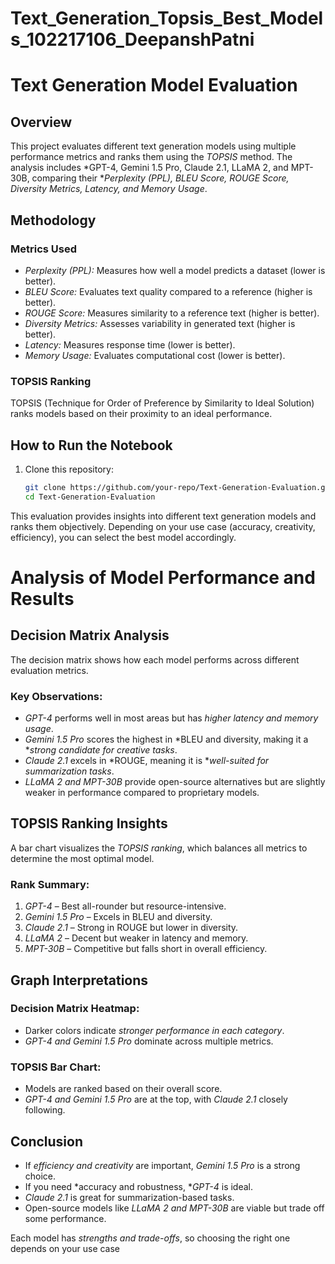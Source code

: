 # Text_Generation_Topsis_Best_Models_102217106_DeepanshPatni

# Text Generation Model Evaluation

## Overview
This project evaluates different text generation models using multiple performance metrics and ranks them using the *TOPSIS* method. The analysis includes *GPT-4, Gemini 1.5 Pro, Claude 2.1, LLaMA 2, and MPT-30B, comparing their **Perplexity (PPL), BLEU Score, ROUGE Score, Diversity Metrics, Latency, and Memory Usage*.

## Methodology
### Metrics Used
- *Perplexity (PPL):* Measures how well a model predicts a dataset (lower is better).
- *BLEU Score:* Evaluates text quality compared to a reference (higher is better).
- *ROUGE Score:* Measures similarity to a reference text (higher is better).
- *Diversity Metrics:* Assesses variability in generated text (higher is better).
- *Latency:* Measures response time (lower is better).
- *Memory Usage:* Evaluates computational cost (lower is better).

### TOPSIS Ranking
TOPSIS (Technique for Order of Preference by Similarity to Ideal Solution) ranks models based on their proximity to an ideal performance.

## How to Run the Notebook
1. Clone this repository:
   ```sh
   git clone https://github.com/your-repo/Text-Generation-Evaluation.git
   cd Text-Generation-Evaluation

This evaluation provides insights into different text generation models and ranks them objectively. Depending on your use case (accuracy, creativity, efficiency), you can select the best model accordingly.

# Analysis of Model Performance and Results

## Decision Matrix Analysis
The decision matrix shows how each model performs across different evaluation metrics.

### Key Observations:
- *GPT-4* performs well in most areas but has *higher latency and memory usage*.
- *Gemini 1.5 Pro* scores the highest in *BLEU and diversity, making it a **strong candidate for creative tasks*.
- *Claude 2.1* excels in *ROUGE, meaning it is **well-suited for summarization tasks*.
- *LLaMA 2 and MPT-30B* provide open-source alternatives but are slightly weaker in performance compared to proprietary models.

## TOPSIS Ranking Insights
A bar chart visualizes the *TOPSIS ranking*, which balances all metrics to determine the most optimal model.

### Rank Summary:
1. *GPT-4* – Best all-rounder but resource-intensive.
2. *Gemini 1.5 Pro* – Excels in BLEU and diversity.
3. *Claude 2.1* – Strong in ROUGE but lower in diversity.
4. *LLaMA 2* – Decent but weaker in latency and memory.
5. *MPT-30B* – Competitive but falls short in overall efficiency.

## Graph Interpretations
### Decision Matrix Heatmap:
- Darker colors indicate *stronger performance in each category*.
- *GPT-4 and Gemini 1.5 Pro* dominate across multiple metrics.

### TOPSIS Bar Chart:
- Models are ranked based on their overall score.
- *GPT-4 and Gemini 1.5 Pro* are at the top, with *Claude 2.1* closely following.

## Conclusion
- If *efficiency and creativity* are important, *Gemini 1.5 Pro* is a strong choice.
- If you need *accuracy and robustness, **GPT-4* is ideal.
- *Claude 2.1* is great for summarization-based tasks.
- Open-source models like *LLaMA 2 and MPT-30B* are viable but trade off some performance.

Each model has *strengths and trade-offs*, so choosing the right one depends on your use case
